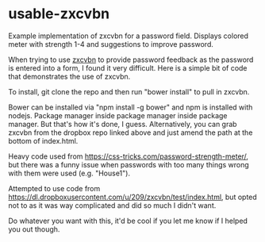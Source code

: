 # usable-zxcvbn
Example implementation of zxcvbn for a password field. Displays colored meter with strength 1-4 and suggestions to improve password.


When trying to use [zxcvbn](https://github.com/dropbox/zxcvbn) to provide password feedback as the password is entered into a form, I found it very difficult. Here is a simple bit of code that demonstrates the use of zxcvbn.


To install, git clone the repo and then run "bower install" to pull in zxcvbn. 

Bower can be installed via "npm install -g bower" and npm is installed with nodejs. Package manager inside package manager inside package manager. But that's how it's done, I guess. Alternatively, you can grab zxcvbn from the dropbox repo linked above and just amend the path at the bottom of index.html.


Heavy code used from https://css-tricks.com/password-strength-meter/, but there was a funny issue when passwords with too many things wrong with them were used (e.g. "House1").

Attempted to use code from https://dl.dropboxusercontent.com/u/209/zxcvbn/test/index.html, but opted not to as it was way complicated and did so much I didn't want. 


Do whatever you want with this, it'd be cool if you let me know if I helped you out though.
